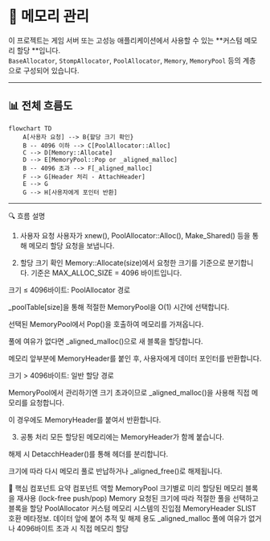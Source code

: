 # 🧠 메모리 관리

이 프로젝트는 게임 서버 또는 고성능 애플리케이션에서 사용할 수 있는 **커스텀 메모리 할당 **입니다.  
`BaseAllocator`, `StompAllocator`, `PoolAllocator`, `Memory`, `MemoryPool` 등의 계층으로 구성되어 있습니다.

---

## 📊 전체 흐름도

```mermaid
flowchart TD
    A[사용자 요청] --> B{할당 크기 확인}
    B -- 4096 이하 --> C[PoolAllocator::Alloc]
    C --> D[Memory::Allocate]
    D --> E[MemoryPool::Pop or _aligned_malloc]
    B -- 4096 초과 --> F[_aligned_malloc]
    F --> G[Header 처리 - AttachHeader]
    E --> G
    G --> H[사용자에게 포인터 반환]

```
--------------------------------------------
🔍 흐름 설명
1. 사용자 요청
사용자가 xnew<T>(), PoolAllocator::Alloc(), Make_Shared() 등을 통해 메모리 할당 요청을 보냅니다.

2. 할당 크기 확인
Memory::Allocate(size)에서 요청한 크기를 기준으로 분기합니다.
기준은 MAX_ALLOC_SIZE = 4096 바이트입니다.

크기 ≤ 4096바이트: PoolAllocator 경로

_poolTable[size]을 통해 적절한 MemoryPool을 O(1) 시간에 선택합니다.

선택된 MemoryPool에서 Pop()을 호출하여 메모리를 가져옵니다.

풀에 여유가 없다면 _aligned_malloc()으로 새 블록을 할당합니다.

메모리 앞부분에 MemoryHeader를 붙인 후, 사용자에게 데이터 포인터를 반환합니다.

크기 > 4096바이트: 일반 할당 경로

MemoryPool에서 관리하기엔 크기 초과이므로 _aligned_malloc()을 사용해 직접 메모리를 요청합니다.

이 경우에도 MemoryHeader를 붙여서 반환합니다.

3. 공통 처리
모든 할당된 메모리에는 MemoryHeader가 함께 붙습니다.

해제 시 DetacchHeader()를 통해 헤더를 분리합니다.

크기에 따라 다시 메모리 풀로 반납하거나 _aligned_free()로 해제됩니다.

📌 핵심 컴포넌트 요약
컴포넌트	역할
MemoryPool	크기별로 미리 할당된 메모리 블록을 재사용 (lock-free push/pop)
Memory	요청된 크기에 따라 적절한 풀을 선택하고 블록을 할당
PoolAllocator	커스텀 메모리 시스템의 진입점
MemoryHeader	SLIST 호환 메타정보. 데이터 앞에 붙어 추적 및 해제 용도
_aligned_malloc	풀에 여유가 없거나 4096바이트 초과 시 직접 메모리 할당

